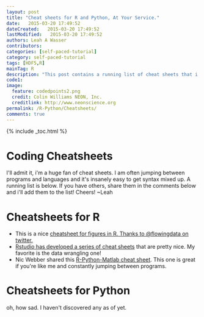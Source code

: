 ```yaml
---
layout: post
title: "Cheat sheets for R and Python, At Your Service."
date:   2015-03-20 17:49:52
dateCreated:   2015-03-20 17:49:52
lastModified:   2015-03-20 17:49:52
authors: Leah A Wasser
contributors:
categories: [self-paced-tutorial]
category: self-paced-tutorial
tags: [HDF5,R]
mainTag: R
description: "This post contains a running list of cheat sheets that i've found useful for both R-stats and Python."
code1: 
image:
  feature: codedpoints2.png
  credit: Colin Williams NEON, Inc.
  creditlink: http://www.neonscience.org
permalink: /R-Python/Cheatsheets/
comments: true
---
```


{% include _toc.html %}

# Coding Cheatsheets
I'll admit it, i'm a huge fan of cheat sheets. I am often jumping between programs and languages and it's insanely easy to get syntax mixed up. A running list is below. If you have others, share them in the comments below and i'll add them to the list! Cheers!
~Leah

# Cheatsheets for R 

* This is a nice <a href="http://flowingdata.com/2015/03/17/r-cheat-sheet-for-graphical-parameters/" target="_blank"> cheatsheet for figures in R. Thanks to @flowingdata on twitter.
* Rstudio has developed  <a href="http://www.rstudio.com/resources/cheatsheets/?utm_content=buffer756d6&utm_medium=social&utm_source=twitter.com&utm_campaign=buffer/" target="_blank">a series of cheat sheets</a> that are pretty nice. My favorite is the data wrangling one!
* Nic Webber shared this <a href="http://www.rstudio.com/resources/cheatsheets/?utm_content=buffer756d6&utm_medium=social&utm_source=twitter.com&utm_campaign=buffer/" target="_blank">R-Python-Matlab cheat sheet</a>. This one is great if you're like me and constantly jumping between programs.


# Cheatsheets for Python 
oh, how sad. I haven't discovered any as of yet. 



